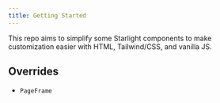 ```yaml
---
title: Getting Started
---
```


This repo aims to simplify some Starlight components to make customization easier with HTML, Tailwind/CSS, and vanilla JS.

## Overrides

- `PageFrame`
